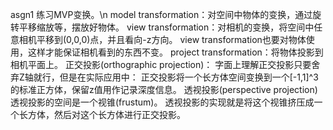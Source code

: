 asgn1 练习MVP变换。\n
model transformation：对空间中物体的变换，通过旋转平移缩放等，摆放好物体。
view transformation：对相机的变换，将空间中任意相机平移到(0,0,0)点，并且看向-z方向。
                    view transformation也要对物体使用，这样才能保证相机看到的东西不变。
project transformation：将物体投影到相机平面上。
        正交投影(orthographic projection)：
            字面上理解正交投影只要舍弃Z轴就行，但是在实际应用中：
            正交投影将一个长方体空间变换到一个[-1,1]^3的标准正方体，保留z值用作记录深度信息。
        透视投影(perspective projection)
            透视投影的空间是一个视锥(frustum)。
            透视投影的实现就是将这个视锥挤压成一个长方体，然后对这个长方体进行正交投影。